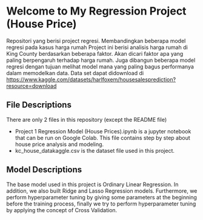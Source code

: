 # Welcome to My Regression Project (House Price)
Repositori yang berisi project regresi. Membandingkan beberapa model regresi pada kasus harga rumah
Project ini berisi analisis harga rumah di King County berdasarkan beberapa faktor. Akan dicari faktor apa yang paling berpengaruh terhadap harga rumah. Juga dibangun beberapa model regresi dengan tujuan melihat model mana yang paling bagus performanya dalam memodelkan data. Data set dapat didownload di https://www.kaggle.com/datasets/harlfoxem/housesalesprediction?resource=download

## File Descriptions
There are only 2 files in this repository (except the README file)

- Project 1 Regression Model (House Prices).ipynb is a jupyter notebook that can be run on Google Colab. This file contains step by step about house price analysis and modeling.
- kc_house_datakaggle.csv is the dataset file used in this project.

## Model Descriptions
The base model used in this project is Ordinary Linear Regression. In addition, we also built Ridge and Lasso Regression models. Furthermore, we perform hyperparameter tuning by giving some parameters at the beginning before the training process, finally we try to perform hyperparameter tuning by applying the concept of Cross Validation.
